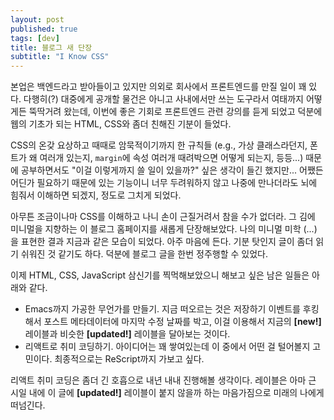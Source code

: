 ```yaml
---
layout: post
published: true
tags: [dev]
title: 블로그 새 단장
subtitle: "I Know CSS"
---
```


 본업은 백엔드라고 받아들이고 있지만 의외로 회사에서 프론트엔드를 만질
 일이 꽤 있다. 다행히(?) 대중에게 공개할 물건은 아니고 사내에서만 쓰는
 도구라서 여태까지 어떻게든 뚝딱거려 왔는데, 이번에 좋은 기회로
 프론트엔드 관련 강의를 듣게 되었고 덕분에 웹의 기초가 되는 HTML,
 CSS와 좀더 친해진 기분이 들었다.

 CSS의 온갖 요상하고 때때로 암묵적이기까지 한 규칙들 (e.g., 가상
 클래스라던지, 폰트가 왜 여러개 있는지, `margin`에 속성 여러개
 때려박으면 어떻게 되는지, 등등...) 때문에 공부하면서도 "이걸
 이렇게까지 쓸 일이 있을까?" 싶은 생각이 들긴 했지만... 어쨌든 어딘가
 필요하기 때문에 있는 기능이니 너무 두려워하지 않고 나중에 만나더라도
 뇌에 힘줘서 이해하면 되겠지, 정도로 그치게 되었다.

 아무튼 조금이나마 CSS를 이해하고 나니 손이 근질거려서 참을 수가
 없더라. 그 김에 미니멀을 지향하는 이 블로그 홈페이지를 새롭게
 단장해보았다. 나의 미니멀 미학 (...) 을 표현한 결과 지금과 같은
 모습이 되었다. 아주 마음에 든다. 기분 탓인지 글이 좀더 읽기 쉬워진 것
 같기도 하다. 덕분에 블로그 글을 한번 정주행할 수 있었다.

 이제 HTML, CSS, JavaScript 삼신기를 찍먹해보았으니 해보고 싶은 남은
 일들은 아래와 같다.
 - Emacs까지 가공한 무언가를 만들기. 지금 떠오르는 것은 저장하기
   이벤트를 후킹해서 포스트 메타데이터에 마지막 수정 날짜를 박고, 이걸
   이용해서 지금의 **[new!]** 레이블과 비슷한 **[updated!]** 레이블을
   달아보는 것이다.
 - 리액트로 취미 코딩하기. 아이디어는 꽤 쌓여있는데 이 중에서 어떤 걸
   털어볼지 고민이다. 최종적으로는 ReScript까지 가보고 싶다.

 리액트 취미 코딩은 좀더 긴 호흡으로 내년 내내 진행해볼
 생각이다. 레이블은 아마 근 시일 내에 이 글에 **[updated!]** 레이블이
 붙지 않을까 하는 마음가짐으로 미래의 나에게 떠넘긴다.
